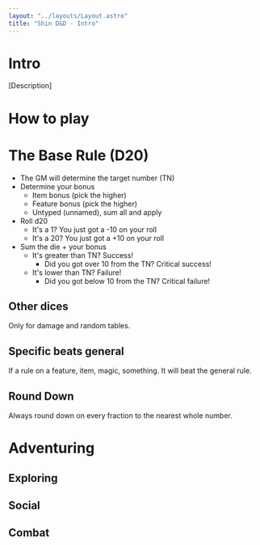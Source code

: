 ```yaml
---
layout: "../layouts/Layout.astro"
title: "Shin D&D - Intro"
---
```


# Intro

[Description]

# How to play

# The Base Rule (D20)

- The GM will determine the target number (TN)
- Determine your bonus
  - Item bonus (pick the higher)
  - Feature bonus (pick the higher)
  - Untyped (unnamed), sum all and apply
- Roll d20
  - It's a 1? You just got a -10 on your roll
  - It's a 20? You just got a +10 on your roll
- Sum the die + your bonus
  - It's greater than TN? Success!
    - Did you got over 10 from the TN? Critical success!
  - It's lower than TN? Failure!
    - Did you got below 10 from the TN? Critical failure!

## Other dices

Only for damage and random tables.

## Specific beats general

If a rule on a feature, item, magic, something. It will beat the general rule.

## Round Down

Always round down on every fraction to the nearest whole number.

# Adventuring

## Exploring

## Social

## Combat
